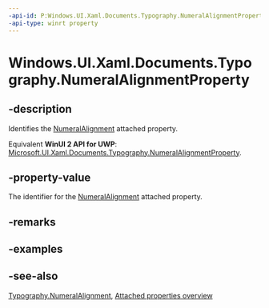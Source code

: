 ```yaml
---
-api-id: P:Windows.UI.Xaml.Documents.Typography.NumeralAlignmentProperty
-api-type: winrt property
---
```


<!-- Property syntax
public Windows.UI.Xaml.DependencyProperty NumeralAlignmentProperty { get; }
-->

# Windows.UI.Xaml.Documents.Typography.NumeralAlignmentProperty

## -description
Identifies the [NumeralAlignment](typography_numeralalignment.md) attached property.

Equivalent **WinUI 2 API for UWP**: [Microsoft.UI.Xaml.Documents.Typography.NumeralAlignmentProperty](/windows/winui/api/microsoft.ui.xaml.documents.typography.numeralalignmentproperty).

## -property-value
The identifier for the [NumeralAlignment](typography_numeralalignment.md) attached property.

## -remarks

## -examples

## -see-also

[Typography.NumeralAlignment](typography_numeralalignment.md), [Attached properties overview](/windows/uwp/xaml-platform/attached-properties-overview)

